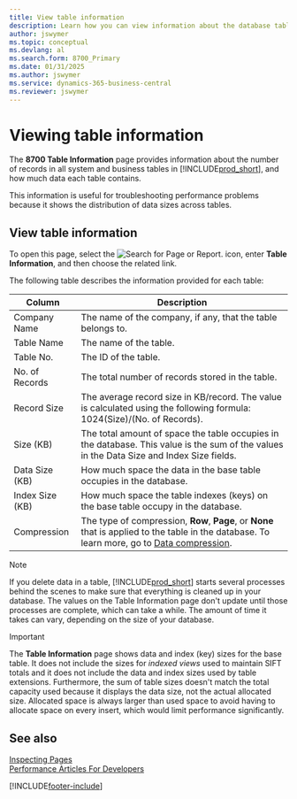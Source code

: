 ```yaml
---
title: View table information
description: Learn how you can view information about the database tables in Business Central.
author: jswymer
ms.topic: conceptual
ms.devlang: al
ms.search.form: 8700_Primary
ms.date: 01/31/2025
ms.author: jswymer
ms.service: dynamics-365-business-central
ms.reviewer: jswymer
---
```


# Viewing table information

The **8700 Table Information** page provides information about the number of records in all system and business tables in [!INCLUDE[prod_short](includes/prod_short.md)], and how much data each table contains.

This information is useful for troubleshooting performance problems because it shows the distribution of data sizes across tables.

## View table information

To open this page, select the ![Search for Page or Report.](media/ui-search/search_small.png "Search for Page or Report icon") icon, enter **Table Information**, and then choose the related link.

The following table describes the information provided for each table:

|Column|Description|
|------|-----------|
|Company Name|The name of the company, if any, that the table belongs to.|
|Table Name|The name of the table.|
|Table No.|The ID of the table.|
|No. of Records|The total number of records stored in the table.|
|Record Size|The average record size in KB/record. The value is calculated using the following formula: 1024(Size)/(No. of Records). |
|Size (KB)|The total amount of space the table occupies in the database. This value is the sum of the values in the Data Size and Index Size fields.|
|Data Size (KB)|How much space the data in the base table occupies in the database.|
|Index Size (KB)|How much space the table indexes (keys) on the base table occupy in the database.|
|Compression|The type of compression, **Row**, **Page**, or **None** that is applied to the table in the database. To learn more, go to [Data compression](/sql/relational-databases/data-compression/data-compression?).|

> [!NOTE]
> If you delete data in a table, [!INCLUDE[prod_short](includes/prod_short.md)] starts several processes behind the scenes to make sure that everything is cleaned up in your database. The values on the Table Information page don't update until those processes are complete, which can take a while. The amount of time it takes can vary, depending on the size of your database.

> [!IMPORTANT]  
> The **Table Information** page shows data and index (key) sizes for the base table. It does not include the sizes for *indexed views* used to maintain SIFT totals and it does not include the data and index sizes used by table extensions. Furthermore, the sum of table sizes doesn't match the total capacity used because it displays the data size, not the actual allocated size. Allocated space is always larger than used space to avoid having to allocate space on every insert, which would limit performance significantly. 

## See also

[Inspecting Pages](across-inspect-page.md)  
[Performance Articles For Developers](/dynamics365/business-central/dev-itpro/performance/performance-developer)  

[!INCLUDE[footer-include](includes/footer-banner.md)]
